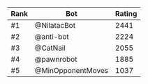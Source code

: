 Rank|Bot|Rating
---|---|---
#1|@NilatacBot|2441
#2|@anti-bot|2224
#3|@CatNail|2055
#4|@pawnrobot|1885
#5|@MinOpponentMoves|1037
